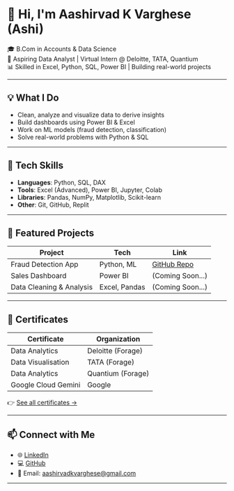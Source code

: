 # 👋 Hi, I'm Aashirvad K Varghese (Ashi)

🎓 B.Com in Accounts & Data Science  
💼 Aspiring Data Analyst | Virtual Intern @ Deloitte, TATA, Quantium  
📊 Skilled in Excel, Python, SQL, Power BI | Building real-world projects  

---

## 💡 What I Do

- Clean, analyze and visualize data to derive insights  
- Build dashboards using Power BI & Excel  
- Work on ML models (fraud detection, classification)  
- Solve real-world problems with Python & SQL  

---

## 🔧 Tech Skills

- **Languages**: Python, SQL, DAX  
- **Tools**: Excel (Advanced), Power BI, Jupyter, Colab  
- **Libraries**: Pandas, NumPy, Matplotlib, Scikit-learn  
- **Other**: Git, GitHub, Replit

---

## 📂 Featured Projects

| Project | Tech | Link |
|--------|------|------|
| Fraud Detection App | Python, ML | [GitHub Repo](https://github.com/Ashix004/fruad-detection-replit) |
| Sales Dashboard | Power BI | (Coming Soon...) |
| Data Cleaning & Analysis | Excel, Pandas | (Coming Soon...) |

---

## 🏅 Certificates

| Certificate | Organization |
|-------------|--------------|
| Data Analytics | Deloitte (Forage) |
| Data Visualisation | TATA (Forage) |
| Data Analytics | Quantium (Forage) |
| Google Cloud Gemini | Google |

👉 [See all certificates →](https://github.com/Ashix004/ashi-certificates)

---

## 📫 Connect with Me

- 🌐 [LinkedIn](https://www.linkedin.com/in/aashirvad-k-varghese-91421536b)
- 💻 [GitHub](https://github.com/Ashix004)
- 📧 Email: aashirvadkvarghese@gmail.com

---

<!--
**Ashix004/Ashix004** is a ✨ _special_ ✨ repository because its `README.md` (this file) appears on your GitHub profile.

Here are some ideas to get you started:

- 🔭 I’m currently working on ...
- 🌱 I’m currently learning ...
- 👯 I’m looking to collaborate on ...
- 🤔 I’m looking for help with ...
- 💬 Ask me about ...
- 📫 How to reach me: ...
- 😄 Pronouns: ...
- ⚡ Fun fact: ...
-->
